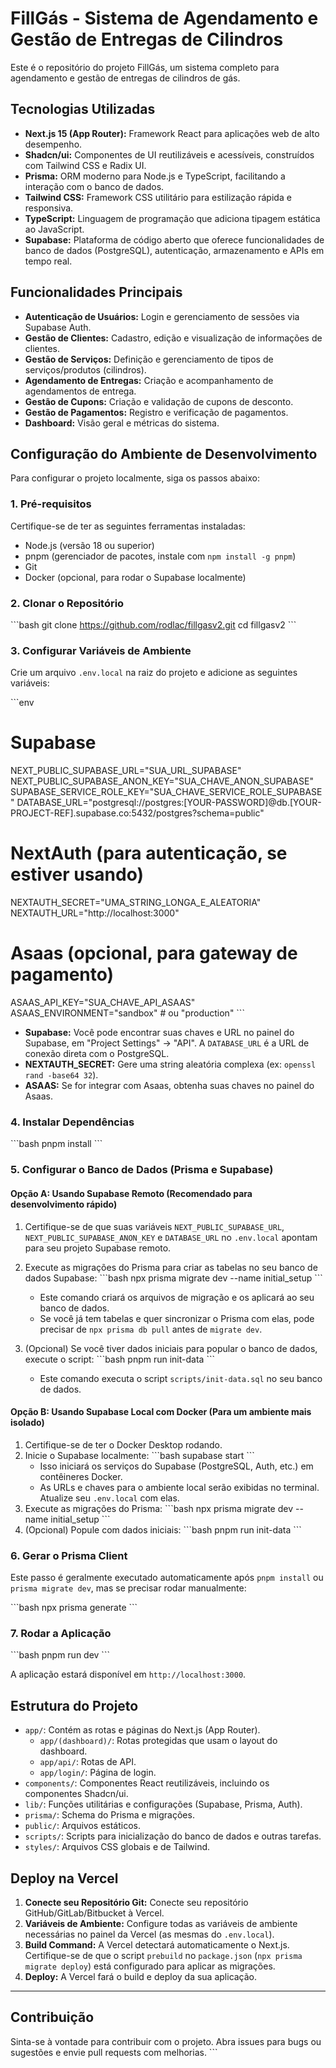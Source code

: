 # FillGás - Sistema de Agendamento e Gestão de Entregas de Cilindros

Este é o repositório do projeto FillGás, um sistema completo para agendamento e gestão de entregas de cilindros de gás.

## Tecnologias Utilizadas

*   **Next.js 15 (App Router):** Framework React para aplicações web de alto desempenho.
*   **Shadcn/ui:** Componentes de UI reutilizáveis e acessíveis, construídos com Tailwind CSS e Radix UI.
*   **Prisma:** ORM moderno para Node.js e TypeScript, facilitando a interação com o banco de dados.
*   **Tailwind CSS:** Framework CSS utilitário para estilização rápida e responsiva.
*   **TypeScript:** Linguagem de programação que adiciona tipagem estática ao JavaScript.
*   **Supabase:** Plataforma de código aberto que oferece funcionalidades de banco de dados (PostgreSQL), autenticação, armazenamento e APIs em tempo real.

## Funcionalidades Principais

*   **Autenticação de Usuários:** Login e gerenciamento de sessões via Supabase Auth.
*   **Gestão de Clientes:** Cadastro, edição e visualização de informações de clientes.
*   **Gestão de Serviços:** Definição e gerenciamento de tipos de serviços/produtos (cilindros).
*   **Agendamento de Entregas:** Criação e acompanhamento de agendamentos de entrega.
*   **Gestão de Cupons:** Criação e validação de cupons de desconto.
*   **Gestão de Pagamentos:** Registro e verificação de pagamentos.
*   **Dashboard:** Visão geral e métricas do sistema.

## Configuração do Ambiente de Desenvolvimento

Para configurar o projeto localmente, siga os passos abaixo:

### 1. Pré-requisitos

Certifique-se de ter as seguintes ferramentas instaladas:

*   Node.js (versão 18 ou superior)
*   pnpm (gerenciador de pacotes, instale com `npm install -g pnpm`)
*   Git
*   Docker (opcional, para rodar o Supabase localmente)

### 2. Clonar o Repositório

\`\`\`bash
git clone https://github.com/rodlac/fillgasv2.git
cd fillgasv2
\`\`\`

### 3. Configurar Variáveis de Ambiente

Crie um arquivo `.env.local` na raiz do projeto e adicione as seguintes variáveis:

\`\`\`env
# Supabase
NEXT_PUBLIC_SUPABASE_URL="SUA_URL_SUPABASE"
NEXT_PUBLIC_SUPABASE_ANON_KEY="SUA_CHAVE_ANON_SUPABASE"
SUPABASE_SERVICE_ROLE_KEY="SUA_CHAVE_SERVICE_ROLE_SUPABASE"
DATABASE_URL="postgresql://postgres:[YOUR-PASSWORD]@db.[YOUR-PROJECT-REF].supabase.co:5432/postgres?schema=public"

# NextAuth (para autenticação, se estiver usando)
NEXTAUTH_SECRET="UMA_STRING_LONGA_E_ALEATORIA"
NEXTAUTH_URL="http://localhost:3000"

# Asaas (opcional, para gateway de pagamento)
ASAAS_API_KEY="SUA_CHAVE_API_ASAAS"
ASAAS_ENVIRONMENT="sandbox" # ou "production"
\`\`\`

*   **Supabase:** Você pode encontrar suas chaves e URL no painel do Supabase, em "Project Settings" -> "API". A `DATABASE_URL` é a URL de conexão direta com o PostgreSQL.
*   **NEXTAUTH_SECRET:** Gere uma string aleatória complexa (ex: `openssl rand -base64 32`).
*   **ASAAS:** Se for integrar com Asaas, obtenha suas chaves no painel do Asaas.

### 4. Instalar Dependências

\`\`\`bash
pnpm install
\`\`\`

### 5. Configurar o Banco de Dados (Prisma e Supabase)

#### Opção A: Usando Supabase Remoto (Recomendado para desenvolvimento rápido)

1.  Certifique-se de que suas variáveis `NEXT_PUBLIC_SUPABASE_URL`, `NEXT_PUBLIC_SUPABASE_ANON_KEY` e `DATABASE_URL` no `.env.local` apontam para seu projeto Supabase remoto.
2.  Execute as migrações do Prisma para criar as tabelas no seu banco de dados Supabase:
    \`\`\`bash
    npx prisma migrate dev --name initial_setup
    \`\`\`
    *   Este comando criará os arquivos de migração e os aplicará ao seu banco de dados.
    *   Se você já tem tabelas e quer sincronizar o Prisma com elas, pode precisar de `npx prisma db pull` antes de `migrate dev`.

3.  (Opcional) Se você tiver dados iniciais para popular o banco de dados, execute o script:
    \`\`\`bash
    pnpm run init-data
    \`\`\`
    *   Este comando executa o script `scripts/init-data.sql` no seu banco de dados.

#### Opção B: Usando Supabase Local com Docker (Para um ambiente mais isolado)

1.  Certifique-se de ter o Docker Desktop rodando.
2.  Inicie o Supabase localmente:
    \`\`\`bash
    supabase start
    \`\`\`
    *   Isso iniciará os serviços do Supabase (PostgreSQL, Auth, etc.) em contêineres Docker.
    *   As URLs e chaves para o ambiente local serão exibidas no terminal. Atualize seu `.env.local` com elas.
3.  Execute as migrações do Prisma:
    \`\`\`bash
    npx prisma migrate dev --name initial_setup
    \`\`\`
4.  (Opcional) Popule com dados iniciais:
    \`\`\`bash
    pnpm run init-data
    \`\`\`

### 6. Gerar o Prisma Client

Este passo é geralmente executado automaticamente após `pnpm install` ou `prisma migrate dev`, mas se precisar rodar manualmente:

\`\`\`bash
npx prisma generate
\`\`\`

### 7. Rodar a Aplicação

\`\`\`bash
pnpm run dev
\`\`\`

A aplicação estará disponível em `http://localhost:3000`.

## Estrutura do Projeto

*   `app/`: Contém as rotas e páginas do Next.js (App Router).
    *   `app/(dashboard)/`: Rotas protegidas que usam o layout do dashboard.
    *   `app/api/`: Rotas de API.
    *   `app/login/`: Página de login.
*   `components/`: Componentes React reutilizáveis, incluindo os componentes Shadcn/ui.
*   `lib/`: Funções utilitárias e configurações (Supabase, Prisma, Auth).
*   `prisma/`: Schema do Prisma e migrações.
*   `public/`: Arquivos estáticos.
*   `scripts/`: Scripts para inicialização do banco de dados e outras tarefas.
*   `styles/`: Arquivos CSS globais e de Tailwind.

## Deploy na Vercel

1.  **Conecte seu Repositório Git:** Conecte seu repositório GitHub/GitLab/Bitbucket à Vercel.
2.  **Variáveis de Ambiente:** Configure todas as variáveis de ambiente necessárias no painel da Vercel (as mesmas do `.env.local`).
3.  **Build Command:** A Vercel detectará automaticamente o Next.js. Certifique-se de que o script `prebuild` no `package.json` (`npx prisma migrate deploy`) está configurado para aplicar as migrações.
4.  **Deploy:** A Vercel fará o build e deploy da sua aplicação.

---

## Contribuição

Sinta-se à vontade para contribuir com o projeto. Abra issues para bugs ou sugestões e envie pull requests com melhorias.
\`\`\`
